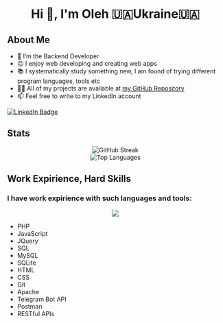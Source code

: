 <h1 align="center">Hi 👋, I'm Oleh 🇺🇦Ukraine🇺🇦</h1>

<div id="about">
<h2>About Me</h2>
  
- 🤖 I’m the Backend Developer
- 😉 I enjoy  web developing and creating web apps
- 📚 I systematically study something new, I am found of trying different program languages, tools etc
- 👨‍💻 All of my projects are available at [my GitHub Repository](https://github.com/BabaykaBo?tab=repositories)
- 📫 Feel free to write to my LinkedIn account
<div id="badges">
<a href="https://www.linkedin.com/in/olehmazniev/">
    <img src="https://img.shields.io/badge/LinkedIn-blue?style=for-the-badge&logo=linkedin&logoColor=white" alt="LinkedIn Badge"/>
  </a>
</div>  

</div>


<div id="stats">
  <h2>Stats</h2>
  <div align="center">
     <img src="https://streak-stats.demolab.com?user=BabaykaBo&theme=transparent&fire=EB5454" alt="GitHub Streak"/>
    <br>
  <img src="https://github-readme-stats.vercel.app/api/top-langs/?username=BabaykaBo&layout=compact&theme=vision-friendly-dark" alt="Top Languages"/>
  </div>
 
</div>

<div id="expirience">
  <h2>Work Expirience, Hard Skills</h2>
<h3 align="left">I have work expirience with such languages and tools:</h3>

<p align="center">
  <a href="https://skillicons.dev">
    <img src="https://skillicons.dev/icons?i=php,javascript,jquery,mysql,sqlite,html,css,git,postman" />
  </a>
</p>

<p>

- PHP
- JavaScript
- JQuery
- SQL
- MySQL
- SQLite
- HTML
- CSS
- Git
- Apache
- Telegram Bot API
- Postman
- RESTful APIs

</p>  
</div>

